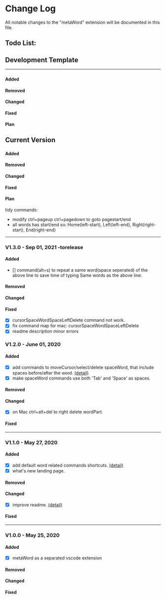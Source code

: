 # Change Log
All notable changes to the "metaWord" extension will be documented in this file.

## Todo List:
## Development Template
---
### 
#### Added
#### Removed
#### Changed
#### Fixed
#### Plan
## Current Version
### 
#### Added
#### Removed
#### Changed
#### Fixed
#### Plan
tidy commands:
* modify ctrl+pageup ctrl+pagedown to goto pagestart/end
* all words has start/end so: Home(left-start), Left(left-end), Right(right-start), End(right-end)
---
### V1.3.0 - Sep 01, 2021 -torelease
#### Added
 - [] command(alt+s) to repeat a same word(space seperated) of the above line to save time of typing Same words as the above line.
#### Removed
#### Changed
#### Fixed
 - [x] cursorSpaceWordSpaceLeftDelete command not work.
 - [x] fix command map for mac: cursorSpaceWordSpaceLeftDelete
 - [x] readme description minor errors
### V1.2.0 - June 01, 2020
#### Added
 - [x] add commands to moveCursor/select/delete spaceWord, that include spaces before/after the word. <a href="https://github.com/metaseed/metaGo/tree/master/src/metaWord#spaceword-commands-to-movecursorselectdelete-word-separated-by-space">(detail)</a>
 - [x] make spaceWord commands use both 'Tab' and 'Space' as spaces.
#### Removed
#### Changed
 - [x] on Mac ctrl+alt+del to right delete wordPart.
#### Fixed

---
### V1.1.0 - May 27, 2020
#### Added
 - [x] add default word related commands shortcuts. <a href="https://github.com/metaseed/metaGo/blob/master/src/metaWord/README.md">(detail)</a>
 - [x] what's new landing page.
#### Removed
#### Changed
 - [x] improve readme. <a href="https://github.com/metaseed/metaGo/blob/master/src/metaWord/README.md">(detail)</a>
#### Fixed
---
### V1.0.0 - May 25, 2020
#### Added
 - [x] metaWord as a separated vscode extension
#### Removed
#### Changed
#### Fixed
